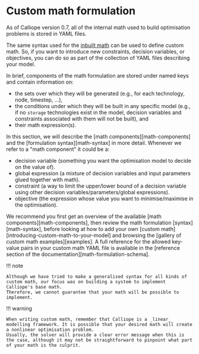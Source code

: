 # Custom math formulation

As of Calliope version 0.7, all of the internal math used to build optimisation problems is stored in YAML files.

The same syntax used for the [inbuilt math](https://github.com/calliope-project/calliope/tree/main/src/calliope/math) can be used to define custom math.
So, if you want to introduce new constraints, decision variables, or objectives, you can do so as part of the collection of YAML files describing your model.

In brief, components of the math formulation are stored under named keys and contain information on:

* the sets over which they will be generated (e.g., for each technology, node, timestep, ...),
* the conditions under which they will be built in any specific model (e.g., if no `storage` technologies exist in the model, decision variables and constraints associated with them will not be built), and
* their math expression(s).

In this section, we will describe the [math components][math-components] and the [formulation syntax][math-syntax] in more detail.
Whenever we refer to a "math component" it could be a:

* decision variable (something you want the optimisation model to decide on the value of).
* global expression (a mixture of decision variables and input parameters glued together with math).
* constraint (a way to limit the upper/lower bound of a decision variable using other decision variables/parameters/global expressions).
* objective (the expression whose value you want to minimise/maximise in the optimisation).

We recommend you first get an overview of the available [math components][math-components],
then review the math formulation [syntax][math-syntax],
before looking at how to add your own [custom math][introducing-custom-math-to-your-model] and browsing the [gallery of custom math examples][examples].
A full reference for the allowed key-value pairs in your custom math YAML file is available in the [reference section of the documentation][math-formulation-schema].

!!! note

    Although we have tried to make a generalised syntax for all kinds of custom math, our focus was on building a system to implement Calliope's base math.
    Therefore, we cannot guarantee that your math will be possible to implement.

!!! warning

    When writing custom math, remember that Calliope is a _linear_ modelling framework. It is possible that your desired math will create a nonlinear optimisation problem.
    Usually, the solver will provide a clear error message when this is the case, although it may not be straightforward to pinpoint what part of your math is the culprit.
